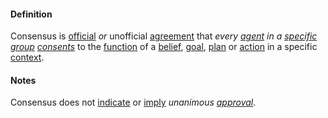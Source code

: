 #### Definition

Consensus is [official](https://github.com/gcassel/Modular-Organization-Terminology/blob/master/terms/official.md) *or* unofficial [agreement](https://github.com/gcassel/Modular-Organization-Terminology/blob/master/terms/agree.md) that *every [agent](https://github.com/gcassel/Modular-Organization-Terminology/blob/master/terms/agent.md) in a [specific](https://github.com/gcassel/Modular-Organization-Terminology/blob/master/terms/specific.md) [group](https://github.com/gcassel/Modular-Organization-Terminology/blob/master/terms/group.md)* *[consents](https://github.com/gcassel/Modular-Organization-Terminology/blob/master/terms/consent.md)* to the [function](https://github.com/gcassel/Modular-Organization-Terminology/blob/master/terms/function.md) of a [belief](https://github.com/gcassel/Modular-Organization-Terminology/blob/master/terms/belief.md), [goal](https://github.com/gcassel/Modular-Organization-Terminology/blob/master/terms/goal.md), [plan](https://github.com/gcassel/Modular-Organization-Terminology/blob/master/terms/plan.md) or [action](https://github.com/gcassel/Modular-Organization-Terminology/blob/master/terms/act.md) in a specific [context](https://github.com/gcassel/Modular-Organization-Terminology/blob/master/terms/context.md).  
 
#### Notes

Consensus does not [indicate](https://github.com/gcassel/Modular-Organization-Terminology/blob/master/terms/indicate.md) or [imply](https://github.com/gcassel/Modular-Organization-Terminology/blob/master/terms/imply.md) *unanimous [approval](https://github.com/gcassel/Modular-Organization-Terminology/blob/master/terms/approve.md)*.
